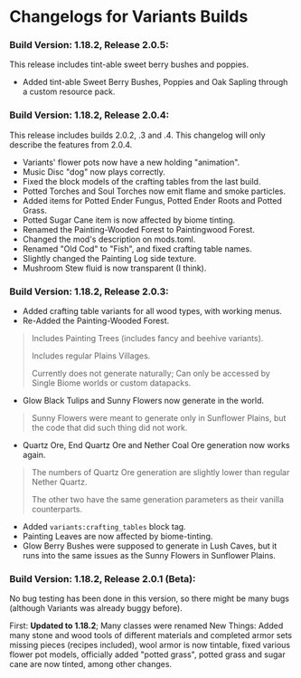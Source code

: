 # Changelogs for Variants Builds
### **Build Version: 1.18.2, Release 2.0.5**:
This release includes tint-able sweet berry bushes and poppies.
- Added tint-able Sweet Berry Bushes, Poppies and Oak Sapling through a custom resource pack.

### **Build Version: 1.18.2, Release 2.0.4**:

This release includes builds 2.0.2, .3 and .4. This changelog will only describe the features from 2.0.4.
- Variants' flower pots now have a new holding "animation".
- Music Disc "dog" now plays correctly.
- Fixed the block models of the crafting tables from the last build.
- Potted Torches and Soul Torches now emit flame and smoke particles.
- Added items for Potted Ender Fungus, Potted Ender Roots and Potted Grass.
- Potted Sugar Cane item is now affected by biome tinting.
- Renamed the Painting-Wooded Forest to Paintingwood Forest.
- Changed the mod's description on mods.toml.
- Renamed "Old Cod" to "Fish", and fixed crafting table names.
- Slightly changed the Painting Log side texture.
- Mushroom Stew fluid is now transparent (I think).

### **Build Version: 1.18.2, Release 2.0.3**:

- Added crafting table variants for all wood types, with working menus.
- Re-Added the Painting-Wooded Forest.
> Includes Painting Trees (includes fancy and beehive variants).
> 
> Includes regular Plains Villages.
> 
> Currently does not generate naturally; Can only be accessed by Single Biome worlds or custom datapacks.
- Glow Black Tulips and Sunny Flowers now generate in the world.
> Sunny Flowers were meant to generate only in Sunflower Plains, but the code that did such thing did not work.
- Quartz Ore, End Quartz Ore and Nether Coal Ore generation now works again.
> The numbers of Quartz Ore generation are slightly lower than regular Nether Quartz.
> 
> The other two have the same generation parameters as their vanilla counterparts.
- Added ```variants:crafting_tables``` block tag.
- Painting Leaves are now affected by biome-tinting.
- Glow Berry Bushes were supposed to generate in Lush Caves, but it runs into the same issues as the Sunny Flowers in Sunflower Plains.

### **Build Version: 1.18.2, Release 2.0.1 (Beta)**:

No bug testing has been done in this version, so there might be many bugs (although Variants was already buggy before).

First: **Updated to 1.18.2**; Many classes were renamed
New Things: Added many stone and wood tools of different materials and completed armor sets missing pieces (recipes included), wool armor is now tintable, fixed various flower pot models, officially added "potted grass", potted grass and sugar cane are now tinted, among other changes.
